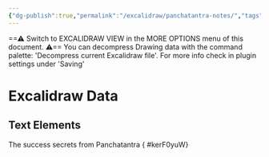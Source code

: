 ```yaml
---
{"dg-publish":true,"permalink":"/excalidraw/panchatantra-notes/","tags":["excalidraw"]}
---
```


==⚠  Switch to EXCALIDRAW VIEW in the MORE OPTIONS menu of this document. ⚠== You can decompress Drawing data with the command palette: 'Decompress current Excalidraw file'. For more info check in plugin settings under 'Saving'


# Excalidraw Data

## Text Elements
The success secrets from Panchatantra
{ #kerF0yuW}


